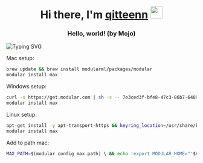<h1 align="center">Hi there, I'm <a href="https://github.com/Tester0521" target="_blank">qitteenn</a> 
<img src="https://github.com/blackcater/blackcater/raw/main/images/Hi.gif" height="32"/></h1>
<h3 align="center">Hello, world! (by Mojo)</h3>

![Typing SVG](https://readme-typing-svg.herokuapp.com?color=%2336BCF7&duration=10000&width=1000&lines=Mojo+language+TypeScript+ILOVEC\+\++MAX&Mojo+easy+c+pythonSyntax+ILOVERUST+coding+js)

Mac setup:
```zsh
brew update && brew install modularml/packages/modular
modular install max
```

Windows setup:
```bash
curl -s https://get.modular.com | sh -s -- 7e3ced3f-bfe8-47c3-86b7-6489ed47f4f5
modular install max
```

Linux setup:
```bash
apt-get install -y apt-transport-https && keyring_location=/usr/share/keyrings/modular-installer-archive-keyring.gpg &&curl -1sLf 'https://dl.modular.com/bBNWiLZX5igwHXeu/installer/gpg.0E4925737A3895AD.key' |  gpg --dearmor >> ${keyring_location} && curl -1sLf 'https://dl.modular.com/bBNWiLZX5igwHXeu/installer/config.deb.txt?distro=debian&codename=wheezy' > /etc/apt/sources.list.d/modular-installer.list && apt-get update &&apt-get install -y modular
modular install max
```

Add to path mac:
```zsh
MAX_PATH=$(modular config max.path) \ && echo 'export MODULAR_HOME="'$HOME'/.modular"' >> ~/.zshrc \ && echo 'export PATH="'$MAX_PATH'/bin:$PATH"' >> ~/.zshrc \ && source ~/.zshrc
```
